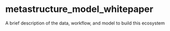 # metastructure_model_whitepaper
A brief description of the data, workflow, and model to build this ecosystem
